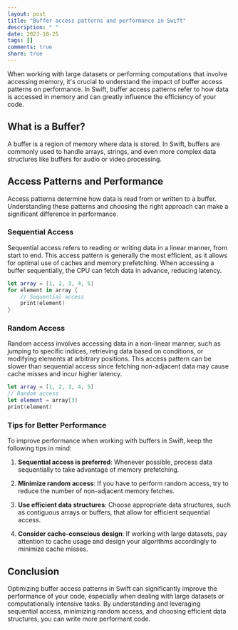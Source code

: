 ```yaml
---
layout: post
title: "Buffer access patterns and performance in Swift"
description: " "
date: 2023-10-25
tags: []
comments: true
share: true
---
```


When working with large datasets or performing computations that involve accessing memory, it's crucial to understand the impact of buffer access patterns on performance. In Swift, buffer access patterns refer to how data is accessed in memory and can greatly influence the efficiency of your code.

## What is a Buffer?

A buffer is a region of memory where data is stored. In Swift, buffers are commonly used to handle arrays, strings, and even more complex data structures like buffers for audio or video processing.

## Access Patterns and Performance

Access patterns determine how data is read from or written to a buffer. Understanding these patterns and choosing the right approach can make a significant difference in performance.

### Sequential Access

Sequential access refers to reading or writing data in a linear manner, from start to end. This access pattern is generally the most efficient, as it allows for optimal use of caches and memory prefetching. When accessing a buffer sequentially, the CPU can fetch data in advance, reducing latency.

```swift
let array = [1, 2, 3, 4, 5]
for element in array {
    // Sequential access
    print(element)
}
```

### Random Access

Random access involves accessing data in a non-linear manner, such as jumping to specific indices, retrieving data based on conditions, or modifying elements at arbitrary positions. This access pattern can be slower than sequential access since fetching non-adjacent data may cause cache misses and incur higher latency.

```swift
let array = [1, 2, 3, 4, 5]
// Random access
let element = array[3]
print(element)
```

### Tips for Better Performance

To improve performance when working with buffers in Swift, keep the following tips in mind:

1. **Sequential access is preferred**: Whenever possible, process data sequentially to take advantage of memory prefetching.

2. **Minimize random access**: If you have to perform random access, try to reduce the number of non-adjacent memory fetches.

3. **Use efficient data structures**: Choose appropriate data structures, such as contiguous arrays or buffers, that allow for efficient sequential access.

4. **Consider cache-conscious design**: If working with large datasets, pay attention to cache usage and design your algorithms accordingly to minimize cache misses.

## Conclusion

Optimizing buffer access patterns in Swift can significantly improve the performance of your code, especially when dealing with large datasets or computationally intensive tasks. By understanding and leveraging sequential access, minimizing random access, and choosing efficient data structures, you can write more performant code.